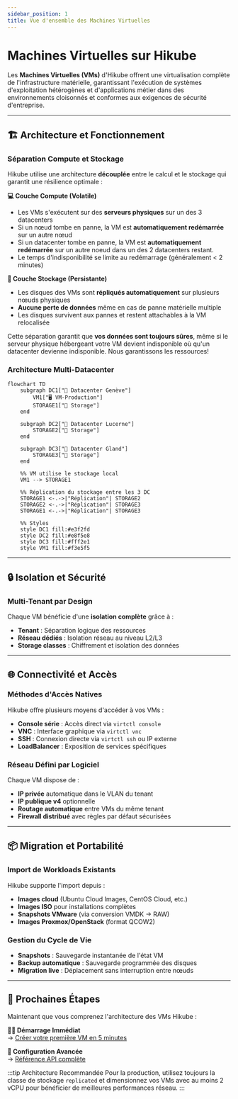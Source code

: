 ```yaml
---
sidebar_position: 1
title: Vue d'ensemble des Machines Virtuelles
---
```


# Machines Virtuelles sur Hikube

Les **Machines Virtuelles (VMs)** d'Hikube offrent une virtualisation complète de l'infrastructure matérielle, garantissant l'exécution de systèmes d'exploitation hétérogènes et d'applications métier dans des environnements cloisonnés et conformes aux exigences de sécurité d'entreprise.

---

## 🏗️ Architecture et Fonctionnement

### **Séparation Compute et Stockage**

Hikube utilise une architecture **découplée** entre le calcul et le stockage qui garantit une résilience optimale :

**💻 Couche Compute (Volatile)**
- Les VMs s'exécutent sur des **serveurs physiques** sur un des 3 datacenters
- Si un nœud tombe en panne, la VM est **automatiquement redémarrée** sur un autre nœud
- Si un datacenter tombe en panne, la VM est **automatiquement redémarrée** sur un autre noeud dans un des 2 datacenters restant.
- Le temps d'indisponibilité se limite au redémarrage (généralement < 2 minutes)

**💾 Couche Stockage (Persistante)**
- Les disques des VMs sont **répliqués automatiquement** sur plusieurs nœuds physiques
- **Aucune perte de données** même en cas de panne matérielle multiple
- Les disques survivent aux pannes et restent attachables à la VM relocalisée

Cette séparation garantit que **vos données sont toujours sûres**, même si le serveur physique hébergeant votre VM devient indisponible où qu'un datacenter devienne indisponible.
Nous garantissons les ressources!

### **Architecture Multi-Datacenter**

```mermaid
flowchart TD
    subgraph DC1["🏢 Datacenter Genève"]
        VM1["🖥️ VM-Production"]
        STORAGE1["💾 Storage"]
    end
    
    subgraph DC2["🏢 Datacenter Lucerne"]
        STORAGE2["💾 Storage"]
    end
    
    subgraph DC3["🏢 Datacenter Gland"]
        STORAGE3["💾 Storage"]
    end
    
    %% VM utilise le stockage local
    VM1 --> STORAGE1
    
    %% Réplication du stockage entre les 3 DC
    STORAGE1 <-.->|"Réplication"| STORAGE2
    STORAGE2 <-.->|"Réplication"| STORAGE3
    STORAGE1 <-.->|"Réplication"| STORAGE3
    
    %% Styles
    style DC1 fill:#e3f2fd
    style DC2 fill:#e8f5e8
    style DC3 fill:#fff2e1
    style VM1 fill:#f3e5f5
```

---

## 🔒 Isolation et Sécurité

### **Multi-Tenant par Design**

Chaque VM bénéficie d'une **isolation complète** grâce à :

- **Tenant** : Séparation logique des ressources
- **Réseau dédiés** : Isolation réseau au niveau L2/L3
- **Storage classes** : Chiffrement et isolation des données

---

## 🌐 Connectivité et Accès

### **Méthodes d'Accès Natives**

Hikube offre plusieurs moyens d'accéder à vos VMs :

- **Console série** : Accès direct via `virtctl console`
- **VNC** : Interface graphique via `virtctl vnc`  
- **SSH** : Connexion directe via `virtctl ssh` ou IP externe
- **LoadBalancer** : Exposition de services spécifiques

### **Réseau Défini par Logiciel**

Chaque VM dispose de :
- **IP privée** automatique dans le VLAN du tenant
- **IP publique v4** optionnelle 
- **Routage automatique** entre VMs du même tenant
- **Firewall distribué** avec règles par défaut sécurisées

---

## 📦 Migration et Portabilité

### **Import de Workloads Existants**

Hikube supporte l'import depuis :
- **Images cloud** (Ubuntu Cloud Images, CentOS Cloud, etc.)
- **Images ISO** pour installations complètes
- **Snapshots VMware** (via conversion VMDK → RAW)
- **Images Proxmox/OpenStack** (format QCOW2)

### **Gestion du Cycle de Vie**

- **Snapshots** : Sauvegarde instantanée de l'état VM
- **Backup automatique** : Sauvegarde programmée des disques
- **Migration live** : Déplacement sans interruption entre nœuds

---

## 🚀 Prochaines Étapes

Maintenant que vous comprenez l'architecture des VMs Hikube :

**🏃‍♂️ Démarrage Immédiat**  
→ [Créer votre première VM en 5 minutes](./quick-start.md)

**📖 Configuration Avancée**  
→ [Référence API complète](./api-reference.md)

:::tip Architecture Recommandée
Pour la production, utilisez toujours la classe de stockage `replicated` et dimensionnez vos VMs avec au moins 2 vCPU pour bénéficier de meilleures performances réseau.
:::